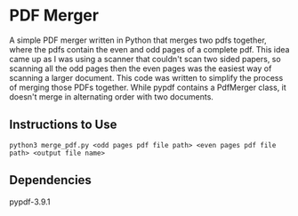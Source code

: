 # PDF Merger

A simple PDF merger written in Python that merges two pdfs together, where the pdfs contain the even and odd pages of a complete pdf. This idea came up as I was using a scanner that couldn't scan two sided papers, so scanning all the odd pages then the even pages was the easiest way of scanning a larger document. This code was written to simplify the process of merging those PDFs together. While pypdf contains a PdfMerger class, it doesn't merge in alternating order with two documents.

## Instructions to Use

```python3
python3 merge_pdf.py <odd pages pdf file path> <even pages pdf file path> <output file name>
```

## Dependencies

pypdf-3.9.1
